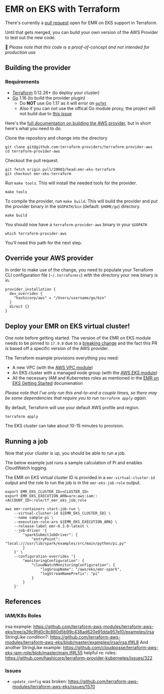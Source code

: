 # EMR on EKS with Terraform

There's currently a [pull request](https://github.com/hashicorp/terraform-provider-aws/pull/20003) open for EMR on EKS support in Terraform.

Until that gets merged, you can build your own version of the AWS Provider to test out the new code.

💁 _Please note that this code is a proof-of-concept and not intended for production use_

## Building the provider

### Requirements

- [Terraform](https://www.terraform.io/downloads.html) 0.12.26+ (to deploy your cluster)
- [Go](https://golang.org/doc/install) 1.16 (to build the provider plugin)
    - Do **NOT** use Go 1.17 as it will error on [`gofmt`](https://golang.org/doc/go1.17#gofmt)
    - Also if you can not use the offical Go module proxy, the project will not build due to [this issue](https://github.com/hashicorp/terraform/issues/29442)

Here's the [full documentation on building the AWS provider](https://github.com/hashicorp/terraform-provider-aws/blob/main/docs/DEVELOPMENT.md), but in short here's what you need to do.

Clone the repository and change into the directory

```shell
git clone git@github.com:terraform-providers/terraform-provider-aws
cd terraform-provider-aws
```

Checkout the pull request.

```shell
git fetch origin pull/20003/head:emr-eks-terraform
git checkout emr-eks-terraform
```

Run `make tools`. This will install the needed tools for the provider.

```shell
make tools
```

To compile the provider, run `make build`. This will build the provider and put the provider binary in the `$GOPATH/bin` (default: `$HOME/go`) directory.

```shell
make build
```

You should now have a `terraform-provider-aws` binary in your `$GOPATH`

```shell
which terraform-provider-aws
```

You'll need this path for the next step.

## Override your AWS provider

In order to make use of the change, you need to populate your Terraform CLI configuration file (`~/.terraformrc`) with the directory your new binary is in.

```hcl
provider_installation {
  dev_overrides {
    "hashicorp/aws" = "/Users/username/go/bin"
  }
  direct {}
}
```

## Deploy your EMR on EKS virtual cluster!

One note before getting started. The version of the EMR on EKS module needs to be pinned to `17.9.0` due to a [breaking change](https://github.com/terraform-aws-modules/terraform-aws-eks/issues/1570) and the fact this PR is based off a specific version of the AWS provider.

The Terraform example provisions everything you need:
- A new VPC (with the [AWS VPC module](https://registry.terraform.io/modules/terraform-aws-modules/vpc/aws/latest))
- An EKS cluster with a managed node group (with the [AWS EKS module](https://registry.terraform.io/modules/terraform-aws-modules/eks/aws/latest))
- All the necessary IAM and Kubernetes roles as mentioned in the [EMR on EKS Getting Started](https://docs.aws.amazon.com/emr/latest/EMR-on-EKS-DevelopmentGuide/setting-up.html) documenation

*Please note that I've only run this end-to-end a couple times, so there may be some dependencies that require you to run `terraform apply` again.*

By default, Terraform will use your default AWS profile and region. 

```shell
terraform apply
```

The EKS cluster can take about 10-15 minutes to provision.

## Running a job

Now that your cluster is up, you should be able to run a job.

The below example just runs a sample calculation of Pi and enables CloudWatch logging.

The EMR on EKS virtual cluster ID is provided in a `emr-virtual-cluster-id` output and the role to run the job is in the `emr-eks-job-role` output.

```shell
export EMR_EKS_CLUSTER_ID=<CLUSTER_ID>
export EMR_EKS_EXECUTION_ARN=arn:aws:iam::<ACCOUNT_ID>:role/tf_emr_eks_job_role

aws emr-containers start-job-run \
    --virtual-cluster-id ${EMR_EKS_CLUSTER_ID} \
    --name sample-pi \
    --execution-role-arn ${EMR_EKS_EXECUTION_ARN} \
    --release-label emr-6.3.0-latest \
    --job-driver '{
        "sparkSubmitJobDriver": {
            "entryPoint": "local:///usr/lib/spark/examples/src/main/python/pi.py"
        }
    }' \
    --configuration-overrides '{
        "monitoringConfiguration": {
            "cloudWatchMonitoringConfiguration": {
                "logGroupName": "/aws/eks/emr-spark",
                "logStreamNamePrefix": "pi"
            }
        }
    }'
```

## References

### IAM/K8s Roles

irsa example: https://github.com/terraform-aws-modules/terraform-aws-eks/tree/a26c9fd0c9c880d5b99c438ad620e91dda957e10/examples/irsa
StringLike condition?: https://github.com/terraform-aws-modules/terraform-aws-eks/blob/master/examples/irsa/irsa.tf#L8
And another StringLike example: https://github.com/cloudposse/terraform-aws-eks-iam-role/blob/master/main.tf#L55
helpful re: roles: https://github.com/hashicorp/terraform-provider-kubernetes/issues/322

### Issues

- `update_config` was broken: https://github.com/terraform-aws-modules/terraform-aws-eks/issues/1570